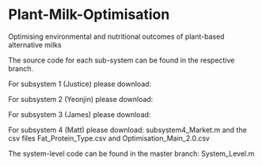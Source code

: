 # Plant-Milk-Optimisation
Optimising environmental and nutritional outcomes of plant-based alternative milks

The source code for each sub-system can be found in the respective branch.

For subsystem 1 (Justice) please download:

For subsystem 2 (Yeonjin) please download:

For subsystem 3 (James) please download:

For subsystem 4 (Matt) please download: subsystem4_Market.m and the csv files Fat_Protein_Type.csv and Optimisation_Main_2.0.csv

The system-level code can be found in the master branch: System_Level.m
